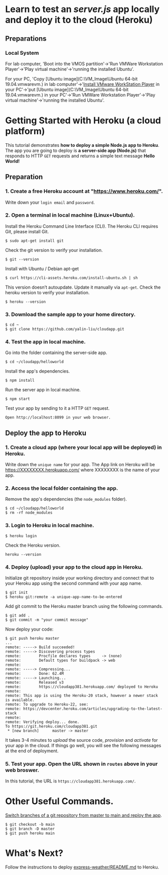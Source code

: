 # Learn to test an *server.js* app locally and deploy it to the cloud (Heroku)

## Preparations
### Local System 
For lab computer, 'Boot into the VMOS partition'->'Run VMWare Workstation Player'->'Play virtual machine'->'running the installed Ubuntu'.

For your PC, 'Copy [Ubuntu image](C:\VM_Image\Ubuntu 64-bit 19.04.vmwarevm.) in lab computer'->'[Install VMware WorkStation Player](www.vmware.com/asean/products/workstation-player/workstation-player-evaluation.html) in your PC'->'put [Ubuntu image](C:\VM_Image\Ubuntu 64-bit 19.04.vmwarevm.) in your PC'->'Run VMWare Workstation Player'->'Play virtual machine'->'running the installed Ubuntu'.




# Getting Started with Heroku (a cloud platform)
This tutorial demonstrates **how to deploy a simple Node.js app to Heroku**. The app you are going to deploy is **a server-side app (Node.js)** that responds to HTTP `GET` requests and returns a simple text message **Hello World!**

## Preparation
### 1. Create a **free** Heroku account at "https://www.heroku.com/".  
Write down your `login email` and `password`.
### 2. Open a terminal in local machine (Linux+Ubuntu).
Install the Heroku Command Line Interface (CLI). 
The Heroku CLI requires Git, please install Git.
```
$ sudo apt-get install git
```
Check the git version to verify your installation.
```
$ git --version
```
Install with Ubuntu / Debian apt-get
```
$ curl https://cli-assets.heroku.com/install-ubuntu.sh | sh
```
This version doesn’t autoupdate. Update it manually via `apt-get`. 
Check the heroku version to verify your installation.
```
$ heroku --version
```
### 3. Download the sample app to your **home** directory.
```
$ cd ~
$ git clone https://github.com/yalin-liu/cloudapp.git
```
### 4. Test the app in local machine. 
Go into the folder containing the server-side app.
```
$ cd ~/cloudapp/helloworld
```
Install the app's dependencies.
```
$ npm install
```
Run the server app in local machine.
```
$ npm start
```
Test your app by sending to it a HTTP `GET` request.  
```
Open http://localhost:8099 in your web browser.
```
## Deploy the app to Heroku
### 1. Create a cloud app (where your local app will be deployed) in Heroku. 
Write down the `unique name` for your app. The App link on Heroku will be https://XXXXXXXX.herokuapp.com/ where XXXXXXXX is the name of your app.
### 2. Access the local folder containing the app.  
Remove the app's dependencies (the `node_modules` folder).
```
$ cd ~/cloudapp/helloworld
$ rm -rf node_modules
```
### 3. Login to Heroku in local machine. 
```
$ heroku login
```       
Check the Heroku version.
```
heroku --version
```
### 4. Deploy (upload) your app to the cloud app in Heroku.
Initialize git repository inside your working directory and connect that to your Heroku app using the second command with your app name.
```
$ git init
$ heroku git:remote -a unique-app-name-to-be-entered
```
Add git commit to the Heroku master branch using the following commands.
```
$ git add .
$ git commit -m "your commit message"
```
Now deploy your code:
```
$ git push heroku master
...
remote: -----> Build succeeded!
remote: -----> Discovering process types
remote:        Procfile declares types     -> (none)
remote:        Default types for buildpack -> web
remote: 
remote: -----> Compressing...
remote:        Done: 62.4M
remote: -----> Launching...
remote:        Released v3
remote:        https://cloudapp381.herokuapp.com/ deployed to Heroku
remote: 
remote: This app is using the Heroku-20 stack, however a newer stack is available.
remote: To upgrade to Heroku-22, see:
remote: https://devcenter.heroku.com/articles/upgrading-to-the-latest-stack
remote: 
remote: Verifying deploy... done.
To https://git.heroku.com/cloudapp381.git
 * [new branch]      master -> master
```
It takes 3-4 minutes to *upload* the source code, *provision* and *activate* for your app in the cloud.  If things go well, you will see the following messages at the end of deployment. 
### 5. Test your app.  Open the URL shown in `routes` above in your web broswer. 
In this tutorial, the URL is `https://cloudapp381.herokuapp.com/`.
# Other Useful Commands.
[Switch branches of a git repository from master to main and reploy the app](https://help.heroku.com/O0EXQZTA/how-do-i-switch-branches-from-master-to-main).
```
$ git checkout -b main
$ git branch -D master
$ git push heroku main
```
# What's Next?
Follow the instructions to deploy [express-weather/README.md](https://github.com/yalin-liu/cloudapp/blob/1d4136ba314de582e6928bcb8fae830011aa37c4/express-weather/README.md) to Heroku.
